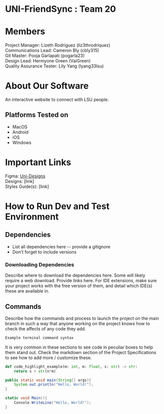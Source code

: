 # UNI-FriendSync : Team 20
# Members
Project Manager: Lizeth Rodriguez (liz3throdriquez)\
Communications Lead: Cameron Bly (cbly315)\
Git Master: Pooja Garlapati (pogarla23)\
Design Lead: Hermyone Green (VaiGreen)\
Quality Assurance Tester: Lily Yang (lyang33lsu)

# About Our Software
An interactive website to connect with LSU people. 

## Platforms Tested on
- MacOS
- Android
- iOS
- Windows
  
# Important Links
Figma: <a href ="https://www.figma.com/design/JHiBOGEnhZtuueDTH4jwWk/UNI-FriendSync?node-id=0-1&p=f">Uni-Designs</a>\
Designs: [link]\
Styles Guide(s): [link]

# How to Run Dev and Test Environment

## Dependencies
- List all dependencies here  -- provide a gitignore
- Don't forget to include versions
### Downloading Dependencies
Describe where to download the dependencies here. Some will likely require a web download. Provide links here. For IDE extensions, make sure your project works with the free version of them, and detail which IDE(s) these are available in. 

## Commands
Describe how the commands and process to launch the project on the main branch in such a way that anyone working on the project knows how to check the affects of any code they add.

```sh
Example terminal command syntax
```

It is very common in these sections to see code in peculiar boxes to help them stand out. Check the markdown section of the Project Specifications to see how to add more / customize these.

```python
def code_highlight_example(m: int, m: float, s: str) -> str:
	return s + str(n*m)
```

```java
public static void main(String[] args){
	System.out.println("Hello, World!");
}
```

```c#
static void Main(){
	Console.WriteLine("Hello, World!");
}
```
